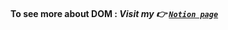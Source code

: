 #### To see more about DOM : <em>Visit my 👉 [`Notion page`](https://occipital-scapula-12a.notion.site/DOM-The-Document-Object-Model-cd07e33af4a24d208c9f91d08e493c99)</em>